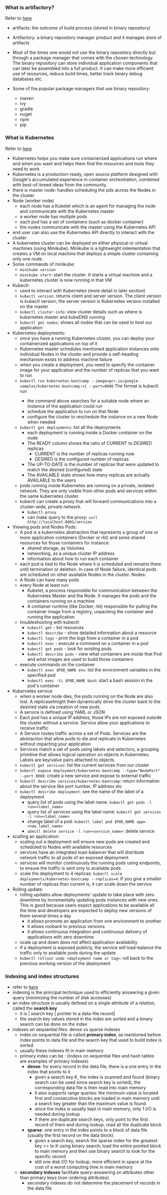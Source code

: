 ### What is artifactory?

  Refer to [here](https://devops.stackexchange.com/questions/1898/what-is-an-artifactory)
  
  - artifacts: the outcome of build process (stored in binary repository)
  - Artifactory: a binary repository manager product and it manages store of artifacts
  
  - Most of the times one would not use the binary repository directly but through a package manager that comes with the chosen technology. The binary repository can store individual application components that can later be assembled into a full product. It can make more efficient use of resources, reduce build times, better track binary debug databases etc.
  
  - Some of the popular package managers that use binary repository:
    - maven
    - ivy
    - gradle
    - nuget
    - npm
    - pip
  
 ### What is Kubernetes
 Refer to [here](https://kubernetes.io/docs/tutorials/kubernetes-basics/)
 
  - Kubernetes helps you make sure containerized applications run where and when you want and helps them find the resources and tools they need to work
  - Kubernetes is a production-ready, open source platform designed with Google's accumulated experience in container orchestration, combined with best-of-breed ideas from the community.
  - there is master node: handles scheduling the pds across the Nodes in the cluster
  - Node (worker node)
    - each node has a Kubelet which is an agent for managing the node and communicate with the Kubernetes master
    - a worker node has multiple pods
    - each pod has a set of containers (such as docker container)
    - the nodes communicate with the master using the Kubernetes API
  - end user can also use the Kubernetes API directly to interact with the cluster
  - A kubernetes cluster can be deployed on either physical or virtual machines (using Minikube). Minikube is a lightweight imlementation that creates a VM on local machine that deploys a simple cluster containing only one node.
  - Some commands of minikube:
    - ```minikube version```
    - ```minikube start```: start the cluster. It starts a virtual machine and a kubernetes cluster is now running in that VM
  - Kubectl:
    - used to interact with Kubernetes (more detail in later section)
    - ```kubectl version```: returns client and server version. The client version is kubectl version; the server version is Kubernetes version installed on the master
    - ```kubectl cluster-info```: view cluster details such as where is kubernetes master and kubeDNS running
    - ```kubectl get nodes```: shows all nodes that can be used to host our application
  - Kubernetes deployments:
    - once you have a running Kubernetes cluster, you can deploy your containerized applications on top of it
    - Kubernetes master schedules mentioned application instances onto individual Nodes in the cluster and provide a self-heading mechanism exists to address machine failure
    - when you create a deployment, you need to specify the container image for your application and the number of replicas that you want to run
    - ```kubectl run kubernetes-bootcamp --image=gcr.io/google-samples/kubernetes-bootcamp:v1 --port=8080```
      The format is kubectl run <deployment name> <app image location> <optional port>
        - the command above searches for a suitable node where an instance of the application could run
        - schedule the application to run on that Node
        - configure the cluster to reschedule the instance on a new Node when needed
    - ```kubectl get deployments```: list all the deployments
      - each deployment is running inside a Docker container on the node
      - The READY column shows the ratio of CURRENT to DESIRED replicas
        - CURRENT is the number of replicas running now
        - DESIRED is the configured number of replicas
      - The UP-TO-DATE is the number of replicas that were updated to match the desired (configured) state
      - The AVAILABLE state shows how many replicas are actually AVAILABLE to the users
    - pods running inside Kubernetes are running on a private, isolated network. They are only visible from other pods and services within the same kubernetes cluster. 
    - kubectl can create a proxy that will forward communications into a cluster-wide, private network. 
      - ```kubectl proxy```
      - can make query to the proxy: ```curl http://localhost:8001/version```
  - Viewing pods and Nodes
    Pods:
      - A pod is a kubernetes abstraction that represents a group of one or more application containers (Docker or rkt) and some shared resources for those containers for instance:
        - shared storage, as Volumes
        - networking, as a unique cluster IP address
        - information about how to run each container
      - each pod is tied to the Node where it is scheduled and remains there until termination or deletion. In case of Node failure, identical pods are scheduled on other available Nodes in the cluster.
    Nodes:
      - A Node can have many pods
      - every Node at least run:
        - Kubelet, a process responsible for communication between the Kubernetes Master and the Node. It manages the pods and the containers running on a machine
        - A container runtime (like Docker, rkt) responsible for pulling the container image from a registry, unpacking the container and running the application
      - troubleshooting with kubectl:
        - ```kubectl get``` - list resources
        - ```kubectl describe``` - show detailed information about a resource
        - ```kubectl logs``` - print the logs from a container in a pod
        - ```kubectl exec``` - execute a command on a container in a pod
        - ```kubectl get pods``` - look for existing pods
        - ```kubectl describe pods``` - view what containers are inside that Pod and what images are used to build those containers
      - execute commands on the container
        - ```kubectl exec $POD_NAME env```: list the environment variables in the specified pod
        - ```kubectl exec -ti $POD_NAME bash```: start a bash session in the pod's container
  - Kubernetes service
    - when a worker node dies, the pods running on the Node are also lost. A replicasetmight then dynamically drive the cluster back to the desiried state via creation of new pods.
    - A service is defined using YAML or JSON
    - Each pod has a unique IP address, those IPs are not exposed outside the cluster without a service. Service allow your applications to receive traffic
    - A Service routes traffic across a set of Pods. Services are the abstraction that allow pods to die and replicate in Kubernetes without impacting your application
    - Services match a set of pods using labels and selectors, a grouping primitive that allows logical operation on objects in Kubernetes. Labels are key/value pairs attached to objects.
    - ```kubectl get services```: list the current services from our cluster
    - ```kubectl expose deployment/kubernetes-bootcamp --type="NodePort" --port 8080```: create a new service and expose to external traffic
    - ```kubectl describe services/kubernetes-bootcamp```: return information about the service like port number, IP address etc
    - ```kubectl describe deployment```: see the name of the label of a deployment
      - query list of pods using the label name: ```kubectl get pods -l run=<label_name>```
      - query list of services using the label name: ```kubectl get services -l run=<label_name>```
      - change label of a pod: ```kubectl label pod $POD_NAME app=<new_label_name>```
      - ```ubectl delete service -l run=<service_name>```: delete service
  - scalling an application:
    - scaling out a deployment will ensure new pods are created and scheduled to Nodes with available resources
    - services have an integrated load-balancer that will distribute network traffic to all pods of an exposed deployment
    - services will monitor continuously the running pods using endpoints, to ensure the traffic is sent only to available pods
    - scale the deployment to 4 replicas: ```kubectl scale deployments/kubernetes-bootcamp --replicas=4```. If you give a smaller number of replicas than current is, it can scale down the service
  - Rolling update:
    - rolling updates allow deployments' update to take place with zero downtime by incrementally updating pods instances with new ones. This is good because users expect applications to be available all the time and developers are expected to deploy new versions of them several times a day
      - it allows promote an application from one environment to another
      - it allows rooback to previous versions
      - it allows continuous integration and continuous delivery of applications with zero downtime
    - scale up and down does not affect application availability
    - if a deployment is exposed publicly, the service will load-balance the traffic only to available pods during the update
    - ```kubectl rollout undo <deployment name or tag>```: roll back to the previous working version of the deployment
### Indexing and index structures
  - refer to [here](https://www.inf.unibz.it/~artale/DB2/handout2.pdf)
  - indexing is the principal technique used to efficiently answering a given query (minimizing the number of disk accesses)
  - an index structure is usually defined on a single attribute of a relation, called the **search key**
    - it is | search key | pointer to a data-file record|
    - the search key values stored in the index are sorted and a binary search can be done on the index
  - indexes on sequential files: dense vs sparse indexes
    - index on sequential file is called **primary index**, as mentioned before index points to data file and the search key that used to build index is sorted
    - usually these indexes fit in main memory
    - primary index can be : (indexs on sequential files and hash tables are examples of primary indexes)
      - **dense**: for every record in the data file, there is a one entry in the index that points to it
        - given a search key K, the index is scanned and found (binary search can be used since search key is sorted), the corresponding data file is then read into main memory
        - it also supports range queries: the minimum value is located first and consecutive blocks are loaded in main memory until a search key greater than the maximum value is found
        - since the index is usually kept in main memory, only 1 I/O is needed during lookup
        - if there are duplicate search keys, only point to the first record of them and during lookup, read all the duplicate block
      - **sparse**: one entry in the index points to a block of data file (usually the first record on the data block)
        - given a search key, search the sparse index for the greatest key <= to K using binary search; load the entire pointed block to main memory and then use binary search to look for the specific record
        - still one disk I/O for lookup, more efficient in space at the cost of a worst computing time in main memory
    - **secondary indexes** facilitate query-answering on attributes other than primary keys (non-ordering attributes)
      - secondary indexes do not determine the placement of records in the data file
                                                                               
  
  
